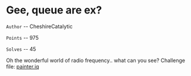 # Gee, queue are ex?

`Author` -- CheshireCatalytic

`Points` -- 975

`Solves` -- 45

Oh the wonderful world of radio frequency.. what can you see?
Challenge file: [painter.iq](https://drive.google.com/file/d/1QLcDsw-Hf41B1Z3458kWxuIARrl9jCaL/view?usp=sharing)

